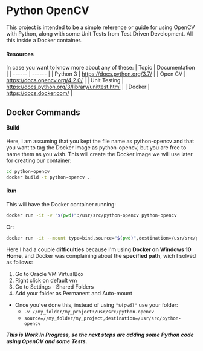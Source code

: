 # Python OpenCV

This project is intended to be a simple reference or guide for using OpenCV with Python, along with some Unit Tests from Test Driven Development. All this inside a Docker container.

#### Resources
In case  you want to know more about any of these:
| Topic | Documentation |
| ------ | ------ |
| Python 3 | https://docs.python.org/3.7/ |
| Open CV | https://docs.opencv.org/4.2.0/ |
| Unit Testing | https://docs.python.org/3/library/unittest.html |
| Docker | https://docs.docker.com/ |

## Docker Commands
#### Build
Here, I am assuming that you kept the file name as python-opencv and that you want to tag the Docker image as python-opencv, but you are free to name them as you wish.
This will create the Docker image we will use later for creating our container:
```sh
cd python-opencv
docker build -t python-opencv .
```
#### Run
This will have the Docker container running:
```sh
docker run -it -v "$(pwd)":/usr/src/python-opencv python-opencv
```
Or:
```sh
docker run -it --mount type=bind,source="$(pwd)",destination=/usr/src/python-opencv,consistency=cached python-opencv
```
Here I had a couple **difficulties** because I'm using **Docker on Windows 10 Home**, and Docker was complaining about the **specified path**, wich I solved as follows:

  1. Go to Oracle VM VirtualBox
  2. Right click on default vm
  3. Go to Settings - Shared Folders
  4. Add your folder as Permanent and Auto-mount
  
- Once you've done this, instead of using ```"$(pwd)"``` use your folder:
  - ```-v //my_folder/my_project:/usr/src/python-opencv```
  - ```source=//my_folder/my_project,destination=/usr/src/python-opencv```

***This is Work In Progress, so the next steps are adding some Python code using OpenCV and some Tests.***